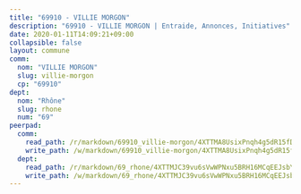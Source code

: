 ```yaml
---
title: "69910 - VILLIE MORGON"
description: "69910 - VILLIE MORGON | Entraide, Annonces, Initiatives"
date: 2020-01-11T14:09:21+09:00
collapsible: false
layout: commune
comm:
  nom: "VILLIE MORGON"
  slug: villie-morgon
  cp: "69910"
dept:
  nom: "Rhône"
  slug: rhone
  num: "69"
peerpad:
  comm:
    read_path: /r/markdown/69910_villie-morgon/4XTTMA8UsixPnqh4g5dR15fD3JjNz9MoxSAvoatxfuqP4APf8
    write_path: /w/markdown/69910_villie-morgon/4XTTMA8UsixPnqh4g5dR15fD3JjNz9MoxSAvoatxfuqP4APf8-K3TgUgrYYoPnDetNMLoc94M8Uj1xkP5VqvNwUVdqQZJ8EVSEPQuUJhhgpzdaNUnSreGxPAS5j1D3X1PHNB4CxjXWe1dKS9rhWpsjjNmRVDrBbocUdUkvEqufHZV5xMdq7eJbQ1oG
  dept:
    read_path: /r/markdown/69_rhone/4XTTMJC39vu6sVwWPNxu5BRH16MCqEEJsbYu4RNyAxnNmNtVW
    write_path: /w/markdown/69_rhone/4XTTMJC39vu6sVwWPNxu5BRH16MCqEEJsbYu4RNyAxnNmNtVW-K3TgUzVUEXrXvc8NoaD9JfiBpc5MBFP7KZFqLEsm11xqJDEwSVMy7UACp2eYMzek3K6y2WLoyzq5xdKMZeizKNpfHbUBgJcoYSqfidBaPx8RcTCPmdCXhdgeLZLEYHVco5fHD6Pz
---
```



